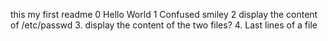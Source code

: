 this my first readme
0 Hello World
1 Confused smiley
2 display the content of /etc/passwd
3.  display the content of the two files?
4. Last lines of a file 
